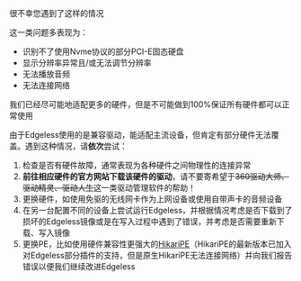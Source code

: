 很不幸您遇到了这样的情况

这一类问题多表现为：
* 识别不了使用Nvme协议的部分PCI-E固态硬盘
* 显示分辨率异常且/或无法调节分辨率
* 无法播放音频
* 无法连接网络



我们已经尽可能地适配更多的硬件，但是不可能做到100%保证所有硬件都可以正常使用

由于Edgeless使用的是兼容驱动，能适配主流设备，但肯定有部分硬件无法覆盖。遇到这种情况，请**依次**尝试：

1. 检查是否有硬件故障，通常表现为各种硬件之间物理性的连接异常
2. **前往相应硬件的官方网站下载该硬件的驱动**，请不要寄希望于~~360驱动大师、驱动精灵、驱动人生~~这一类驱动管理软件的帮助！
2. 更换硬件，如使用免驱的无线网卡作为上网设备或使用自带声卡的音频设备
3. 在另一台配置不同的设备上尝试运行Edgeless，并根据情况考虑是否下载到了损坏的Edgeless镜像或是在写入过程中遇到了错误，并考虑是否需要重新下载、写入镜像
3. 更换PE，比如使用硬件兼容性更强大的[HikariPE](https://hikaricalyx.com/)（HikariPE的最新版本已加入对Edgeless部分插件的支持，但是原生HikariPE无法连接网络）并向我们报告错误以便我们继续改进Edgeless